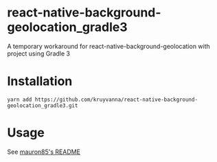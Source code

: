 # react-native-background-geolocation_gradle3
A temporary workaround for react-native-background-geolocation with project using Gradle 3

# Installation

`
yarn add https://github.com/kruyvanna/react-native-background-geolocation_gradle3.git
`

# Usage
See [mauron85's README](https://github.com/mauron85/react-native-background-geolocation)
